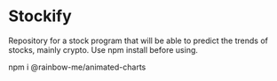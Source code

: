 # Stockify
Repository for a stock program that will be able to predict the trends of stocks, mainly crypto.
Use npm install before using.


npm i @rainbow-me/animated-charts
